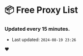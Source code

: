 # :package: Free Proxy List
### Updated every 15 minutes.

- Last updated: `2024-08-19 23:26`

:heart:
